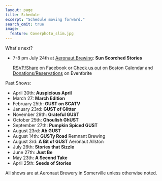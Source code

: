 ```yaml
---
layout: page
title: Schedule
excerpt: "Schedule moving forward."
search_omit: true
image:
  feature: Coverphoto_slim.jpg
---
```

What's next?

* 7-8 pm July 24th at [Aeronaut Brewing](https://www.aeronautbrewing.com/): **Sun Scorched Stories**
  
  [RSVP/Share](https://www.facebook.com/events/2050775065227076/) on Facebook
    or
  [Check us out](https://www.thebostoncalendar.com/events/grownup-storytime-sun-scorched-stories) on Boston Calendar
    and
  [Donations/Reservations](https://www.eventbrite.com/e/grownup-storytime-sun-scorched-stories-tickets-64513286978?aff=efbeventtix&fbclid=IwAR1R69c4BxNdfEHg-qdEidPWVwADPh9XjQv9Z7Ap2oHUCmYAC_LsM-PlQTw) on Eventbrite

Past Shows:
* April 30th: **Auspicious April**
* March 27: **March Edition**
* February 25th: **GUST on SCATV**
* January 23rd: **GUST of Glitter**
* November 29th: **Grateful GUST**
* October 25th: **Ghoulish GhUST**
* September 27th: **Pumpkin Spiced GUST**
* August 23rd: **Ah GUST**
* August 14th: **GUSTy Road** Remnant Brewing
* August 3rd: **A Bit of GUST** Aeronaut Allston
* July 26th: **Stories that Sizzle**
* June 27th: **Just Be**
* May 23th: **A Second Take**
* April 25th: **Seeds of Stories** 

All shows are at Aeronaut Brewery in Somerville unless otherwise noted.
